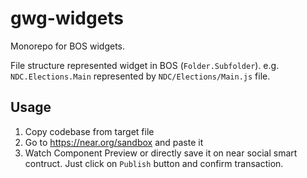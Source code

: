 # gwg-widgets
Monorepo for BOS widgets.

File structure represented widget in BOS (`Folder.Subfolder`).
e.g. `NDC.Elections.Main` represented by `NDC/Elections/Main.js` file. 

## Usage

1. Copy codebase from  target file
2. Go to https://near.org/sandbox and paste it
3. Watch Component Preview or  directly save it on near social smart contruct. Just click on `Publish` button and confirm transaction.
